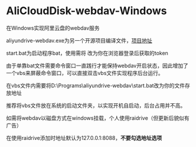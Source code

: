# AliCloudDisk-webdav-Windows

在Windows实现阿里云盘的webdav服务

aliyundrive-webdav.exe为另一个开源项目编译文件，[项目地址](https://github.com/messense/aliyundrive-webdav)

start.bat为启动程序bat，使用需将<Your refresh-token> 改为你在浏览器登录后获取的token
  
由于单靠bat文件需要命令窗口一直践行才能保持webdav开启状态，因此增加了一个vbs来屏蔽命令窗口，可以直接双击vbs文件实现程序后台运行。
  
 在vbs文件内需要将D:\Programs\aliyundrive-webdav\start.bat改为你的文件存放地址
  
 推荐将vbs文件放在系统的启动文件夹，以实现开机自启动，后台占用并不高。
  
 如需将webdav以磁盘方式在windows挂载，个人使用raidrive（但更新后貌似有广告）
 
 在使用raidrive添加时地址默认为127.0.0.1:8088，**不要勾选地址选项**

